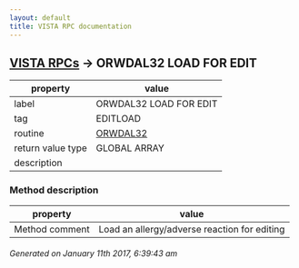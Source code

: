 ```yaml
---
layout: default
title: VISTA RPC documentation
---
```




## [VISTA RPCs](TableOfContent.md) &#8594; ORWDAL32 LOAD FOR EDIT 

 property | value 
--- | --- 
 label | ORWDAL32 LOAD FOR EDIT
 tag | EDITLOAD
 routine | [ORWDAL32](http://code.osehra.org/dox/Routine_ORWDAL32_source.html)
 return value type | GLOBAL ARRAY
 description | 


### Method description

 property | value 
--- | --- 
 Method comment | Load an allergy/adverse reaction for editing




 ###### Generated on January 11th 2017, 6:39:43 am